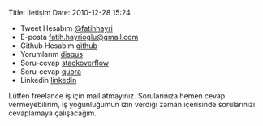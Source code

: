 Title: İletişim
Date: 2010-12-28 15:24

 - Tweet Hesabım [@fatihhayri](https://twitter.com/fatihhayri)
 - E-posta [fatih.hayrioglu@gmail.com](mailto:fatih.hayrioglu@gmail.com)
 - Github Hesabım [github](https://github.com/fatihhayri)
 - Yorumlarım [disqus](http://disqus.com/fatihhayri/)
 - Soru-cevap [stackoverflow](http://stackoverflow.com/users/296373/fatih-hayrioglu)
 - Soru-cevap [quora](http://www.quora.com/Fatih-Hayrio%C4%9Flu)
 - Linkedin [linkedin](http://www.linkedin.com/in/fatihhayri)

Lütfen freelance iş için mail atmayınız. Sorularınıza hemen cevap vermeyebilirim, iş yoğunluğumun izin verdiği zaman içerisinde sorularınızı cevaplamaya çalışacağım.